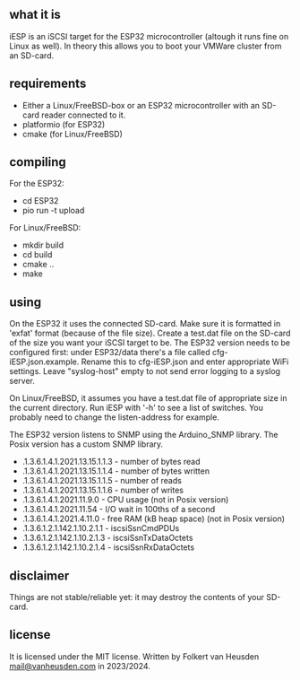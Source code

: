 what it is
----------
iESP is an iSCSI target for the ESP32 microcontroller (altough it runs fine on Linux as well).
In theory this allows you to boot your VMWare cluster from an SD-card.


requirements
------------
* Either a Linux/FreeBSD-box or an ESP32 microcontroller with an SD-card reader connected to it.
* platformio (for ESP32)
* cmake (for Linux/FreeBSD)


compiling
---------
For the ESP32:
* cd ESP32
* pio run -t upload

For Linux/FreeBSD:
* mkdir build
* cd build
* cmake ..
* make


using
-----
On the ESP32 it uses the connected SD-card. Make sure it is formatted in 'exfat' format (because of the file size). Create a test.dat file on the SD-card of the size you want your iSCSI target to be. The ESP32 version needs to be configured first: under ESP32/data there's a file called cfg-iESP.json.example. Rename this to cfg-iESP.json and enter appropriate WiFi settings. Leave "syslog-host" empty to not send error logging to a syslog server.

On Linux/FreeBSD, it assumes you have a test.dat file of appropriate size in the current directory. Run iESP with '-h' to see a list of switches. You probably need to change the listen-address for example.

The ESP32 version listens to SNMP using the Arduino\_SNMP library. The Posix version has a custom SNMP library.
* .1.3.6.1.4.1.2021.13.15.1.1.3 - number of bytes read
* .1.3.6.1.4.1.2021.13.15.1.1.4 - number of bytes written
* .1.3.6.1.4.1.2021.13.15.1.1.5 - number of reads
* .1.3.6.1.4.1.2021.13.15.1.1.6 - number of writes
* .1.3.6.1.4.1.2021.11.9.0 - CPU usage                      (not in Posix version)
* .1.3.6.1.4.1.2021.11.54 - I/O wait in 100ths of a second
* .1.3.6.1.4.1.2021.4.11.0 - free RAM (kB heap space)       (not in Posix version)
* .1.3.6.1.2.1.142.1.10.2.1.1 - iscsiSsnCmdPDUs
* .1.3.6.1.2.1.142.1.10.2.1.3 - iscsiSsnTxDataOctets
* .1.3.6.1.2.1.142.1.10.2.1.4 - iscsiSsnRxDataOctets


disclaimer
----------
Things are not stable/reliable yet: it may destroy the contents of your SD-card.


license
-------
It is licensed under the MIT license.
Written by Folkert van Heusden <mail@vanheusden.com> in 2023/2024.
